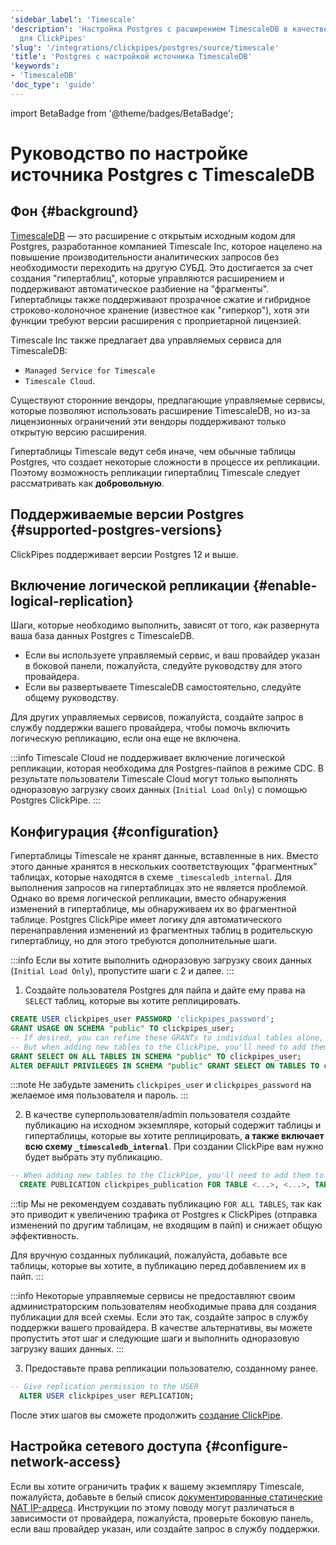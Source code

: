 ```yaml
---
'sidebar_label': 'Timescale'
'description': 'Настройка Postgres с расширением TimescaleDB в качестве источника
  для ClickPipes'
'slug': '/integrations/clickpipes/postgres/source/timescale'
'title': 'Postgres с настройкой источника TimescaleDB'
'keywords':
- 'TimescaleDB'
'doc_type': 'guide'
---
```


import BetaBadge from '@theme/badges/BetaBadge';


# Руководство по настройке источника Postgres с TimescaleDB

<BetaBadge/>

## Фон {#background}

[TimescaleDB](https://github.com/timescale/timescaledb) — это расширение с открытым исходным кодом для Postgres, разработанное компанией Timescale Inc, которое нацелено на повышение производительности аналитических запросов без необходимости переходить на другую СУБД. Это достигается за счет создания "гипертаблиц", которые управляются расширением и поддерживают автоматическое разбиение на "фрагменты". Гипертаблицы также поддерживают прозрачное сжатие и гибридное строково-колоночное хранение (известное как "гиперкор"), хотя эти функции требуют версии расширения с проприетарной лицензией.

Timescale Inc также предлагает два управляемых сервиса для TimescaleDB:
- `Managed Service for Timescale`
- `Timescale Cloud`.

Существуют сторонние вендоры, предлагающие управляемые сервисы, которые позволяют использовать расширение TimescaleDB, но из-за лицензионных ограничений эти вендоры поддерживают только открытую версию расширения.

Гипертаблицы Timescale ведут себя иначе, чем обычные таблицы Postgres, что создает некоторые сложности в процессе их репликации. Поэтому возможность репликации гипертаблиц Timescale следует рассматривать как **добровольную**.

## Поддерживаемые версии Postgres {#supported-postgres-versions}

ClickPipes поддерживает версии Postgres 12 и выше.

## Включение логической репликации {#enable-logical-replication}

Шаги, которые необходимо выполнить, зависят от того, как развернута ваша база данных Postgres с TimescaleDB.

- Если вы используете управляемый сервис, и ваш провайдер указан в боковой панели, пожалуйста, следуйте руководству для этого провайдера.
- Если вы развертываете TimescaleDB самостоятельно, следуйте общему руководству.

Для других управляемых сервисов, пожалуйста, создайте запрос в службу поддержки вашего провайдера, чтобы помочь включить логическую репликацию, если она еще не включена.

:::info
Timescale Cloud не поддерживает включение логической репликации, которая необходима для Postgres-пайпов в режиме CDC. В результате пользователи Timescale Cloud могут только выполнять одноразовую загрузку своих данных (`Initial Load Only`) с помощью Postgres ClickPipe.
:::

## Конфигурация {#configuration}

Гипертаблицы Timescale не хранят данные, вставленные в них. Вместо этого данные хранятся в нескольких соответствующих "фрагментных" таблицах, которые находятся в схеме `_timescaledb_internal`. Для выполнения запросов на гипертаблицах это не является проблемой. Однако во время логической репликации, вместо обнаружения изменений в гипертаблице, мы обнаруживаем их во фрагментной таблице. Postgres ClickPipe имеет логику для автоматического перенаправления изменений из фрагментных таблиц в родительскую гипертаблицу, но для этого требуются дополнительные шаги.

:::info
Если вы хотите выполнить одноразовую загрузку своих данных (`Initial Load Only`), пропустите шаги с 2 и далее.
:::

1. Создайте пользователя Postgres для пайпа и дайте ему права на `SELECT` таблиц, которые вы хотите реплицировать.

```sql
CREATE USER clickpipes_user PASSWORD 'clickpipes_password';
GRANT USAGE ON SCHEMA "public" TO clickpipes_user;
-- If desired, you can refine these GRANTs to individual tables alone, instead of the entire schema
-- But when adding new tables to the ClickPipe, you'll need to add them to the user as well.
GRANT SELECT ON ALL TABLES IN SCHEMA "public" TO clickpipes_user;
ALTER DEFAULT PRIVILEGES IN SCHEMA "public" GRANT SELECT ON TABLES TO clickpipes_user;
```

:::note
Не забудьте заменить `clickpipes_user` и `clickpipes_password` на желаемое имя пользователя и пароль.
:::

2. В качестве суперпользователя/admin пользователя создайте публикацию на исходном экземпляре, который содержит таблицы и гипертаблицы, которые вы хотите реплицировать, **а также включает всю схему `_timescaledb_internal`**. При создании ClickPipe вам нужно будет выбрать эту публикацию.

```sql
-- When adding new tables to the ClickPipe, you'll need to add them to the publication as well manually. 
  CREATE PUBLICATION clickpipes_publication FOR TABLE <...>, <...>, TABLES IN SCHEMA _timescaledb_internal;
```

:::tip
Мы не рекомендуем создавать публикацию `FOR ALL TABLES`, так как это приводит к увеличению трафика от Postgres к ClickPipes (отправка изменений по другим таблицам, не входящим в пайп) и снижает общую эффективность.

Для вручную созданных публикаций, пожалуйста, добавьте все таблицы, которые вы хотите, в публикацию перед добавлением их в пайп.
:::

:::info
Некоторые управляемые сервисы не предоставляют своим администраторским пользователям необходимые права для создания публикации для всей схемы. Если это так, создайте запрос в службу поддержки вашего провайдера. В качестве альтернативы, вы можете пропустить этот шаг и следующие шаги и выполнить одноразовую загрузку ваших данных.
:::

3. Предоставьте права репликации пользователю, созданному ранее.

```sql
-- Give replication permission to the USER
  ALTER USER clickpipes_user REPLICATION;
```

После этих шагов вы сможете продолжить [создание ClickPipe](../index.md).

## Настройка сетевого доступа {#configure-network-access}

Если вы хотите ограничить трафик к вашему экземпляру Timescale, пожалуйста, добавьте в белый список [документированные статические NAT IP-адреса](../../index.md#list-of-static-ips). Инструкции по этому поводу могут различаться в зависимости от провайдера, пожалуйста, проверьте боковую панель, если ваш провайдер указан, или создайте запрос в службу поддержки.
